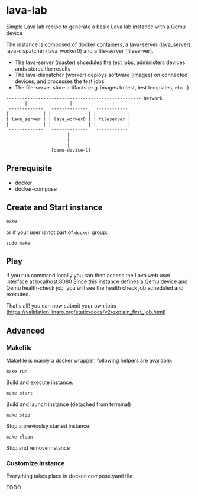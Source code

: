 # lava-lab
Simple Lava lab recipe to generate a basic Lava lab instance with a Qemu device

The instance is composed of docker containers, a lava-server (lava_server), lava-dispatcher (lava_worker0) and a file-server (fileserver).
- The lava-server (master) shcedules the test jobs, administers devices ands stores the results
- The lava-dispatcher (worker) deploys software (images) on connected devices, and processes the test jobs
- The file-server store artifacts (e.g. images to test, test templates, etc...)

<!-- language: lang-none -->
    --------------------------------------------------- Network
           |                |               |
     -------------   --------------   ------------
    |             | |              | |            |
    | lava_server | | lava_worker0 | | fileserver |
    |             | |              | |            |
     -------------   --------------   ------------
                           |
                           |
                           |
                     [qemu-device-1]


## Prerequisite

- docker
- docker-compose

## Create and Start instance

    make

or if your user is not part of `docker` group:

    sudo make

## Play

If you run command locally you can then access the Lava web user interface at localhost:8080
Since this instance defines a Qemu device and Qemu health-check job, you will see the health check job scheduled and executed.

That's all! you can now submit your own jobs (https://validation.linaro.org/static/docs/v2/explain_first_job.html)

## Advanced

### Makefile

Makefile is mainly a docker wrapper, following helpers are available:

    make run

Build and execute instance.

    make start

Build and launch instance (detached from terminal)

    make stop

Stop a previoulsy started instance.

    make clean

Stop and remove instance


### Customize instance

Everything takes place in docker-compose.yaml file

TODO
